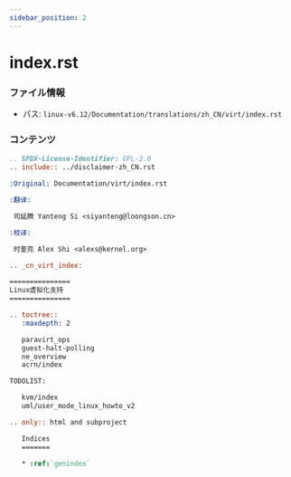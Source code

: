```yaml
---
sidebar_position: 2
---
```

# index.rst

### ファイル情報

- パス: `linux-v6.12/Documentation/translations/zh_CN/virt/index.rst`

### コンテンツ

```rst
.. SPDX-License-Identifier: GPL-2.0
.. include:: ../disclaimer-zh_CN.rst

:Original: Documentation/virt/index.rst

:翻译:

 司延腾 Yanteng Si <siyanteng@loongson.cn>

:校译:

 时奎亮 Alex Shi <alexs@kernel.org>

.. _cn_virt_index:

===============
Linux虚拟化支持
===============

.. toctree::
   :maxdepth: 2

   paravirt_ops
   guest-halt-polling
   ne_overview
   acrn/index

TODOLIST:

   kvm/index
   uml/user_mode_linux_howto_v2

.. only:: html and subproject

   Indices
   =======

   * :ref:`genindex`

```
